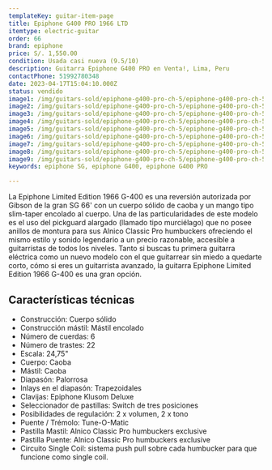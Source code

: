 ```yaml
---
templateKey: guitar-item-page
title: Epiphone G400 PRO 1966 LTD
itemtype: electric-guitar
order: 66
brand: epiphone
price: S/. 1,550.00
condition: Usada casi nueva (9.5/10)
description: Guitarra Epiphone G400 PRO en Venta!, Lima, Peru
contactPhone: 51992780348
date: 2023-04-17T15:04:10.000Z
status: vendido
image1: /img/guitars-sold/epiphone-g400-pro-ch-5/epiphone-g400-pro-ch-5-01-sold.jpg
image2: /img/guitars-sold/epiphone-g400-pro-ch-5/epiphone-g400-pro-ch-5-02-sold.jpg
image3: /img/guitars-sold/epiphone-g400-pro-ch-5/epiphone-g400-pro-ch-5-03-sold.jpg
image4: /img/guitars-sold/epiphone-g400-pro-ch-5/epiphone-g400-pro-ch-5-04-sold.jpg
image5: /img/guitars-sold/epiphone-g400-pro-ch-5/epiphone-g400-pro-ch-5-05-sold.jpg
image6: /img/guitars-sold/epiphone-g400-pro-ch-5/epiphone-g400-pro-ch-5-06-sold.jpg
image7: /img/guitars-sold/epiphone-g400-pro-ch-5/epiphone-g400-pro-ch-5-07-sold.jpg
image8: /img/guitars-sold/epiphone-g400-pro-ch-5/epiphone-g400-pro-ch-5-08-sold.jpg
image9: /img/guitars-sold/epiphone-g400-pro-ch-5/epiphone-g400-pro-ch-5-09-sold.jpg
keywords: epiphone SG, epiphone G400, epiphone G400 PRO

---
```

La Epiphone Limited Edition 1966 G-400 es una reversión autorizada por Gibson de la gran SG 66' con un cuerpo sólido de caoba y un mango tipo slim-taper encolado al cuerpo. Una de las particularidades de este modelo es el uso del pickguard alargado (llamado tipo murciélago) que no posee anillos de montura para sus Alnico Classic Pro humbuckers ofreciendo el mismo estilo y sonido legendario a un precio razonable, accesible a guitarristas de todos los niveles. Tanto si buscas tu primera guitarra eléctrica como un nuevo modelo con el que guitarrear sin miedo a quedarte corto, cómo si eres un guitarrista avanzado, la guitarra Epiphone Limited Edition 1966 G-400 es una gran opción.

## Características técnicas

* Construcción: Cuerpo sólido
* Construcción mástil: Mástil encolado
* Número de cuerdas: 6
* Número de trastes: 22
* Escala: 24,75"
* Cuerpo: Caoba
* Mástil: Caoba
* Diapasón: Palorrosa
* Inlays en el diapasón: Trapezoidales
* Clavijas: Epiphone Klusom Deluxe
* Seleccionador de pastillas: Switch de tres posiciones
* Posibilidades de regulación: 2 x volumen, 2 x tono
* Puente / Trémolo: Tune-O-Matic
* Pastilla Mastil: Alnico Classic Pro humbuckers exclusive
* Pastilla Puente: Alnico Classic Pro humbuckers exclusive
* Circuito Single Coil: sistema push pull sobre cada humbucker para que funcione como single coil.